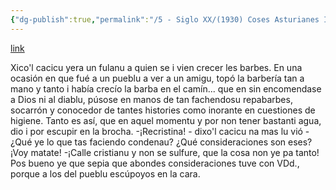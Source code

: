 ```yaml
---
{"dg-publish":true,"permalink":"/5 - Siglo XX/(1930) Coses Asturianes I/","tags":["#Siglo_20","a1930","central","Máximo_Viejo","escrito","cómic"]}
---
```


[link](https://x.com/CelebresCoses/status/1797203058956403157/photo/1)

Xico'l cacicu yera un fulanu a quien se i vien crecer les barbes.
En una ocasión en que fué a un pueblu a ver a un amigu, topó la barbería tan a mano y tanto i había crecío la barba en el camín...
que en sin encomendase a Dios ni al diablu, púsose en manos de tan fachendosu repabarbes, socarrón y conocedor de tantes histories como inorante en cuestiones de higiene.
Tanto es así, que en aquel momentu y por non tener bastanti agua, dio i por escupir en la brocha.
-¡Recristina! - dixo'l cacicu na mas lu vió - ¿Qué ye lo que tas faciendo condenau? ¿Qué consideraciones son eses? ¡Voy matate!
-¡Calle cristianu y non se sulfure, que la cosa non ye pa tanto! Pos bueno ye que sepia que abondes consideraciones tuve con VDd., porque a los del pueblu escúpoyos en la cara.